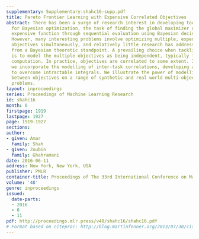 ```yaml
---
supplementary: Supplementary:shahc16-supp.pdf
title: Pareto Frontier Learning with Expensive Correlated Objectives
abstract: There has been a surge of research interest in developing tools and analysis
  for Bayesian optimization, the task of finding the global maximizer of an unknown,
  expensive function through sequential evaluation using Bayesian decision theory.
  However, many interesting problems involve optimizing multiple, expensive to evaluate
  objectives simultaneously, and relatively little research has addressed this setting
  from a Bayesian theoretic standpoint. A prevailing choice when tackling this problem,
  is to model the multiple objectives as being independent, typically for ease of
  computation. In practice, objectives are correlated to some extent. In this work,
  we incorporate the modelling of inter-task correlations, developing an approximation
  to overcome intractable integrals. We illustrate the power of modelling dependencies
  between objectives on a range of synthetic and real world multi-objective optimization
  problems.
layout: inproceedings
series: Proceedings of Machine Learning Research
id: shahc16
month: 0
firstpage: 1919
lastpage: 1927
page: 1919-1927
sections: 
author:
- given: Amar
  family: Shah
- given: Zoubin
  family: Ghahramani
date: 2016-06-11
address: New York, New York, USA
publisher: PMLR
container-title: Proceedings of The 33rd International Conference on Machine Learning
volume: '48'
genre: inproceedings
issued:
  date-parts:
  - 2016
  - 6
  - 11
pdf: http://proceedings.mlr.press/v48/shahc16/shahc16.pdf
# Format based on citeproc: http://blog.martinfenner.org/2013/07/30/citeproc-yaml-for-bibliographies/
---
```

